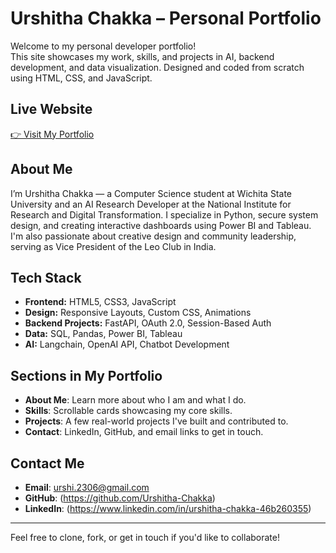 # Urshitha Chakka – Personal Portfolio

Welcome to my personal developer portfolio!  
This site showcases my work, skills, and projects in AI, backend development, and data visualization. Designed and coded from scratch using HTML, CSS, and JavaScript.

## Live Website
[👉 Visit My Portfolio](https://yourusername.github.io/your-repo-name)

## About Me
I’m Urshitha Chakka — a Computer Science student at Wichita State University and an AI Research Developer at the National Institute for Research and Digital Transformation. I specialize in Python, secure system design, and creating interactive dashboards using Power BI and Tableau. I'm also passionate about creative design and community leadership, serving as Vice President of the Leo Club in India.

##  Tech Stack
- **Frontend:** HTML5, CSS3, JavaScript
- **Design:** Responsive Layouts, Custom CSS, Animations
- **Backend Projects:** FastAPI, OAuth 2.0, Session-Based Auth
- **Data:** SQL, Pandas, Power BI, Tableau
- **AI:** Langchain, OpenAI API, Chatbot Development

## Sections in My Portfolio
- **About Me**: Learn more about who I am and what I do.
- **Skills**: Scrollable cards showcasing my core skills.
- **Projects**: A few real-world projects I've built and contributed to.
- **Contact**: LinkedIn, GitHub, and email links to get in touch.

## Contact Me
- **Email**: urshi.2306@gmail.com
- **GitHub**: (https://github.com/Urshitha-Chakka)
- **LinkedIn**: (https://www.linkedin.com/in/urshitha-chakka-46b260355)

---

Feel free to clone, fork, or get in touch if you'd like to collaborate!
